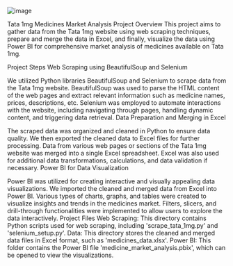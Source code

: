 
![image](https://github.com/rishabh535/tata_1mg/assets/135207990/b1011bc8-49e1-4bc8-b7b1-0523cb4c4d55)



Tata 1mg Medicines Market Analysis Project
Overview
This project aims to gather data from the Tata 1mg website using web scraping techniques, prepare and merge the data in Excel, and finally, visualize the data using Power BI for comprehensive market analysis of medicines available on Tata 1mg.

Project Steps
Web Scraping using BeautifulSoup and Selenium

We utilized Python libraries BeautifulSoup and Selenium to scrape data from the Tata 1mg website.
BeautifulSoup was used to parse the HTML content of the web pages and extract relevant information such as medicine names, prices, descriptions, etc.
Selenium was employed to automate interactions with the website, including navigating through pages, handling dynamic content, and triggering data retrieval.
Data Preparation and Merging in Excel

The scraped data was organized and cleaned in Python to ensure data quality.
We then exported the cleaned data to Excel files for further processing.
Data from various web pages or sections of the Tata 1mg website was merged into a single Excel spreadsheet.
Excel was also used for additional data transformations, calculations, and data validation if necessary.
Power BI for Data Visualization

Power BI was utilized for creating interactive and visually appealing data visualizations.
We imported the cleaned and merged data from Excel into Power BI.
Various types of charts, graphs, and tables were created to visualize insights and trends in the medicines market.
Filters, slicers, and drill-through functionalities were implemented to allow users to explore the data interactively.
Project Files
Web Scraping: This directory contains Python scripts used for web scraping, including 'scrape_tata_1mg.py' and 'selenium_setup.py'.
Data: This directory stores the cleaned and merged data files in Excel format, such as 'medicines_data.xlsx'.
Power BI: This folder contains the Power BI file 'medicine_market_analysis.pbix', which can be opened to view the visualizations.
